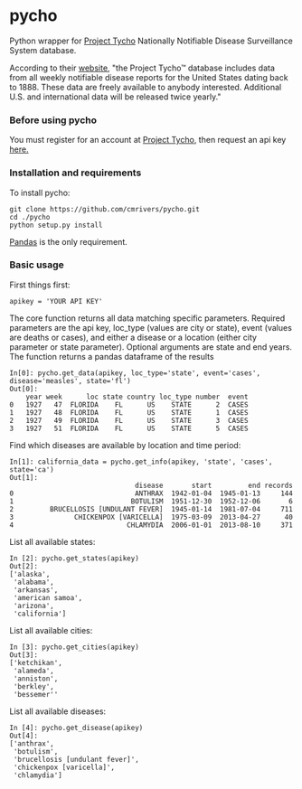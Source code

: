 pycho
=====

Python wrapper for [Project Tycho](http://www.tycho.pitt.edu/) Nationally Notifiable Disease Surveillance System database.

According to their [website](http://www.tycho.pitt.edu/), "the Project Tycho™ database includes data from all weekly notifiable disease reports for the United States dating back to 1888. These data are freely available to anybody interested. Additional U.S. and international data will be released twice yearly."

### Before using pycho

You must register for an account at [Project Tycho](http://www.tycho.pitt.edu/), then request an api key [here.](http://www.tycho.pitt.edu/apikey.php)


### Installation and requirements

To install pycho:

    git clone https://github.com/cmrivers/pycho.git
    cd ./pycho
    python setup.py install

[Pandas](http://pandas.pydata.org/) is the only requirement.

### Basic usage

First things first:

    apikey = 'YOUR API KEY'

The core function returns all data matching specific parameters. Required parameters are the api key,
loc_type (values are city or state), event (values are deaths or cases), and either a disease or a location (either city parameter or state parameter). Optional arguments are state and end years. The function returns a pandas dataframe of the results


    In[0]: pycho.get_data(apikey, loc_type='state', event='cases', disease='measles', state='fl')
    Out[0]:
        year week      loc state country loc_type number  event
    0   1927   47  FLORIDA    FL      US    STATE      2  CASES
    1   1927   48  FLORIDA    FL      US    STATE      1  CASES
    2   1927   49  FLORIDA    FL      US    STATE      3  CASES
    3   1927   51  FLORIDA    FL      US    STATE      5  CASES

Find which diseases are available by location and time period:

    In[1]: california_data = pycho.get_info(apikey, 'state', 'cases', state='ca')
    Out[1]:
                                   disease       start         end records
    0                              ANTHRAX  1942-01-04  1945-01-13     144
    1                             BOTULISM  1951-12-30  1952-12-06       6
    2         BRUCELLOSIS [UNDULANT FEVER]  1945-01-14  1981-07-04     711
    3               CHICKENPOX [VARICELLA]  1975-03-09  2013-04-27      40
    4                            CHLAMYDIA  2006-01-01  2013-08-10     371

List all available states:

    In [2]: pycho.get_states(apikey)
    Out[2]:
    ['alaska',
     'alabama',
     'arkansas',
     'american samoa',
     'arizona',
     'california']

List all available cities:

    In [3]: pycho.get_cities(apikey)
    Out[3]:
    ['ketchikan',
     'alameda',
     'anniston',
     'berkley',
     'bessemer''

List all available diseases:

    In [4]: pycho.get_disease(apikey)
    Out[4]:
    ['anthrax',
     'botulism',
     'brucellosis [undulant fever]',
     'chickenpox [varicella]',
     'chlamydia']
